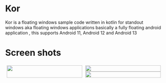 # Kor
Kor is a floating windows sample code written in kotlin for standout windows aka floating windows applications basically a fully floating android application , this supports Android 11, Android 12 and Android 13

# Screen shots

<div style="display:flex; flex-wrap:wrap;">
    <div style="flex:1; padding:5px;">
        <img src="1.png" style="width:100%; height:auto;">
    </div>
    <div style="flex:1; display:flex; flex-direction:column; padding:5px;">
        <img src="2.png" style="flex:1; width:100%; height:auto;">
        <img src="3.png" style="flex:1; width:100%; height:auto;">
    </div>
</div>
